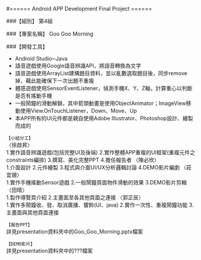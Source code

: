 ﻿#====== Android APP Development Final Project ======

###【組別】
第4組

###【專案名稱】
Goo Goo Morning

###【開發工具】
* Android Studio─Java
* 語音遊戲使用Google語音辨識API，將語音轉換為文字
* 語音遊戲使用ArrayList建構題目資料，並以亂數選取題目後，同步remove掉，藉此能確保下一次出題不重複
* 體感遊戲使用SensorEventListener，偵測手機X、Y、Z軸，計算重心以判斷是否有搖動手機
* 一般鬧鐘的滑動解鎖，其中箭頭動畫是使用ObjectAnimator；ImageView移動使用View.OnTouchListener，Down、Move、Up
* 本APP所有的UI元件都是親自使用Adobe Illustrator、Photoshop設計、繪製而成的

`【小組分工】`<br>
〈徐啟昇〉<br>
1.實作語音辨識遊戲(包括完整UI及後端)
2.實作整體APP重複的UI框架(重複元件之constraints編排)
3.撰寫、美化完整PPT
4.擔任報告者
〈陳必欣〉<br>
1.介面設計
2.元件繪製
3.程式與介面UI/UX分析邏輯討論
4.DEMO影片編劇
〈莊宜珊〉<br>
1.實作手機搖動Sensor遊戲
2.一般鬧鐘頁面物件滑動的效果
3.DEMO影片剪輯
〈田晴〉<br>
1.製作導覽頁介紹
2.主畫面至各其他頁面之連接 
〈郭芷辰〉<br>
1.實作多鬧鐘收、發、取消廣播、響鈴(UI、java)
2.實作一次性、重複鬧鐘功能
3.主畫面與其他頁面連接

`【報告PPT】`<br>
詳見presentation資料夾中的Goo_Goo_Morning.pptx檔案

`【DEMO影片】`<br>
詳見presentation資料夾中的???檔案